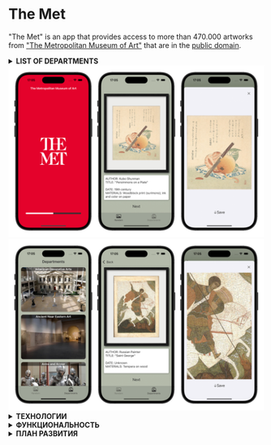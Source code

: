 <h1 id="the-met">The Met</h1>

<p>&quot;The Met&quot; is an app that provides access to more than 470.000 artworks from <a href="https://www.metmuseum.org">&quot;The Metropolitan Museum of Art&quot;</a> that are in the <a href="https://en.wikipedia.org/wiki/Public_domain">public domain</a>.</p>

<details>
<summary><strong>LIST OF DEPARTMENTS</strong></summary>
<li>American Decorative Arts</li>
<li>Ancient Near Eastern Art</li>
<li>Arms and Armor</li>
<li>Arts of Africa, Oceania, and the Americas</li>
<li>Asian Art</li>
<li>The Cloisters</li>
<li>The Costume Institute</li>
<li>Drawings and Prints</li>
<li>Egyptian Art</li>
<li>European Paintings</li>
<li>European Sculpture and Decorative Arts</li>
<li>Greek and Roman Art</li>
<li>Islamic Art</li>
<li>The Robert Lehman Collection</li>
<li>The Libraries</li>
<li>Medieval Art</li>
<li>Musical Instruments</li>
<li>Photographs</li>
<li>Modern Art (mostly not in PD)</li>
</details>

<img src="https://github.com/eldarovsky/The-Met/blob/main/images/Image_01.png" alt="">
<img src="https://github.com/eldarovsky/The-Met/blob/main/images/Image_02.png" alt="">

<details>
<summary><strong>ТЕХНОЛОГИИ</strong></summary>
<li>Архитектура: MVP+C (C - в данном случае Router) и MVC (для одной сцены)</li>
<li>Состав сцены: Assembler, ViewController, Presenter, Router</li>
<li>Взаимодействие файлов сцены через протоколы</li>
<li>Паттерны: singletone, delegate</li>
<li>Целенаправленно использованы только нативные фреймворки: Foundation, UIKit</li>
<li>Верстка интерфейса велась полностью кодом</li>
<li>Хранение данных: UserDefaults для hashValue изображения</li>
<li>Применены кастомные цвета для создания более привлекательного интерфейса</li>
</details>

<details>
<summary><strong>ФУНКЦИОНАЛЬНОСТЬ</strong></summary>
<li>Использованы индикатор загрузки и активности для лучшего UX</li>
<li>Загрузка из сети и отображение изображений с подробной информацией</li>
<li>Масштабирование (по двойному тапу до х2, вручную - до х4) и скроллинг открытого изображения</li>
<li>Возможность сохранения изображений в фотоальбом устройства</li>
<li>Асинхронная ограниченная временем загрузка данных с использованием GCD</li>
<li>Отображение уведомлений при ошибке загрузки, сохранении изображения или повторной попытке</li>
<li>Повторная загрузка по нажатию на кнопку "Retry" в уведомлении, в таблице - потянув ячейки вниз</li>
<li>Предотвращено повторное сохранение изображения в текущей сессии</li>
<li>Реализована тактильная обратная связь при нажатии на кнопку "Next"</li>
<li>Используется анимация появления ячеек таблицы</li>
<li>Цветовая схема приложения задана явно</li>
</details>

<details>
<summary><strong>ПЛАН РАЗВИТИЯ</strong></summary>
<li>Полный перевод приложения в архитектуру MVP</li>
<li>Рассмотреть необходимость использования сторонних фреймворков</li>
<li>Рассмотреть применение Crashlytics</li>
<li>Добавить поиск изображений по ключевым словам (реализовано в MVC на ветке "searchScene")</li>
<li>Реализовать ручную пагинацию для экрана поиска</li>
<li>Добавить возможность голосового набора в поле поиска</li>
<li>Добавить возможность сохранения изображений в избранное</li>
<li>Добавить возможность выбора одной из двух цветовых схем приложения</li>
<li>Добавить возможность включения-отключения звуковых и тактильных эффектов</li>
<li>Добавить обработку сценария отсутствия интернет-соединения</li>
<li>Использование векторных изображений в интерфейсе</li>
<li>Задокументировать код</li>
<li>Добавить тесты</li>
<li>Рефакторинг кода</li>
</details>
